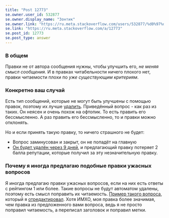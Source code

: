```yaml
---
title: "Post 12773"
se.owner.user_id: 532877
se.owner.display_name: "Зонтик"
se.owner.link: "https://ru.meta.stackoverflow.com/users/532877/%d0%97%d0%be%d0%bd%d1%82%d0%b8%d0%ba"
se.link: "https://ru.meta.stackoverflow.com/a/12773"
se.post_id: 12773
se.post_type: answer
---
```

<h3>В общем</h3>
<p>Правки не от автора сообщения нужны, чтобы улучшить его, <em>не меняя смысл сообщения</em>.
И в правках читабельности ничего плохого нет, правки читаемости плохи по <em>уже существующим критериям</em>.</p>
<h3>Конкретно ваш случай</h3>
<p>Есть тип сообщений, которые не могут быть улучшены с помощью правок, поэтому их лучше <a href="https://meta.stackexchange.com/questions/5221/how-does-deleting-work-what-can-cause-a-post-to-be-deleted-and-what-does-that">удалить</a>. Приведённый вопрос - как раз из таких. Он неясен и очень похож на офтопик. То есть править его бессмысленно. А раз править его бессмысленно, то и правки можно отклонять.</p>
<p>Но и если принять такую правку, то ничего страшного не будет:</p>
<ul>
<li>Вопрос заминусован и закрыт, он не попадёт на главную</li>
<li><a href="https://ru.stackoverflow.com/help/auto-deleted-questions">Он будет удалён через 9 дней</a>, и предлагающий правку потеряет 2 балла репутации, которые получил за эту незначительную правку.</li>
</ul>
<h3>Почему я иногда предлагаю подобные правки ужасных вопросов</h3>
<p>Я иногда предлагаю правки ужасных вопросов, если на них есть ответы с рейтингом 1 или более. Такие вопросы не будут автоматом удалены, поэтому есть смысл поправить их читаемость. <a href="https://ru.stackoverflow.com/questions/1513071/">Пример такого вопроса</a>, который я <a href="https://ru.stackoverflow.com/review/suggested-edits/857295">отредактировал</a>. Хотя ИМХО, моя правка более значимая, чем правка из предложенного вами вопроса, ведь я не просто поправил читаемость, а переписал заголовок и поправил метки.</p>
